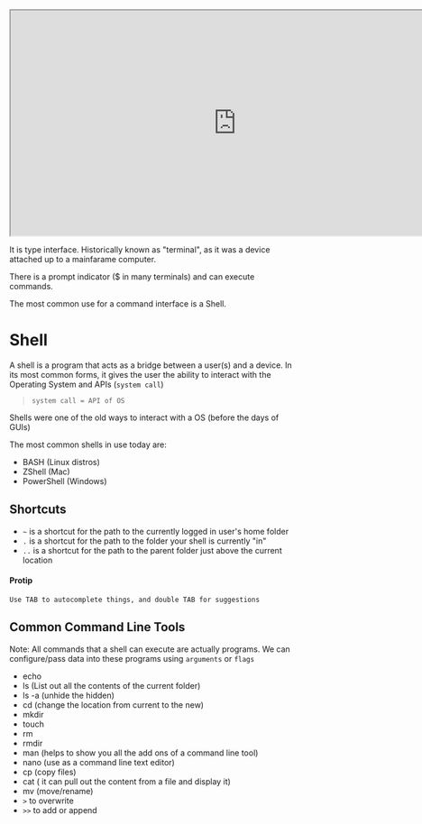 

<iframe src="https://youtu.be/4RPtJ9UyHS0?t=326" height="400" width="800">Git Branching Game</iframe>

It is type interface. Historically known as "terminal", as it was a device attached up to a mainfarame computer.

There is a prompt indicator ($ in many terminals) and can execute commands.

The most common use for a command interface is a Shell.


# Shell

A shell is a program that acts as a bridge between a user(s) and a device. In its most common forms, it gives the user the ability to interact with the Operating System and APIs (`system call`)

> `system call = API of OS`

Shells were one of the old ways to interact with a OS (before the days of GUIs)

The most common shells in use today are:
- BASH (Linux distros)
- ZShell (Mac)
- PowerShell (Windows)

## Shortcuts

- `~` is a shortcut for the path to the currently logged in user's home folder
- `.` is a shortcut for the path to the folder your shell is currently "in"
- `..` is a shortcut for the path to the parent folder just above the current location

#### Protip 
`Use TAB to autocomplete things, and double TAB for suggestions`

## Common Command Line Tools
Note: All commands that a shell can execute are actually programs. We can configure/pass data into these programs using `arguments` or  `flags`

- echo
- ls  (List out all the contents of the current folder)
- ls -a (unhide the hidden)
- cd (change the location from current to the new)
- mkdir 
- touch
- rm
- rmdir
- man (helps to show you all the add ons of a command line tool)
- nano (use as a command line text editor)
- cp (copy files)
- cat ( it can pull out the content from a file and display it)
- mv (move/rename)
- `>` to overwrite
- `>>` to add or append

